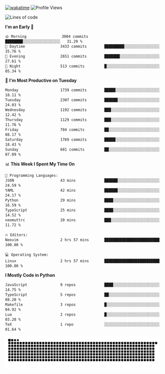[![wakatime](https://wakatime.com/badge/user/b920b284-3cde-4cd4-b72e-f7f22d050b16.svg)](https://wakatime.com/@b920b284-3cde-4cd4-b72e-f7f22d050b16)
![Profile Views](http://img.shields.io/badge/Profile%20Views-4586-blue)
<!--START_SECTION:waka-->
![Lines of code](https://img.shields.io/badge/From%20Hello%20World%20I%27ve%20Written-6.4%20million%20lines%20of%20code-blue)

**I'm an Early 🐤** 

```text
🌞 Morning                3004 commits        ████████░░░░░░░░░░░░░░░░░   31.29 % 
🌆 Daytime                3433 commits        █████████░░░░░░░░░░░░░░░░   35.76 % 
🌃 Evening                2651 commits        ███████░░░░░░░░░░░░░░░░░░   27.61 % 
🌙 Night                  513 commits         █░░░░░░░░░░░░░░░░░░░░░░░░   05.34 % 
```
📅 **I'm Most Productive on Tuesday** 

```text
Monday                   1739 commits        █████░░░░░░░░░░░░░░░░░░░░   18.11 % 
Tuesday                  2307 commits        ██████░░░░░░░░░░░░░░░░░░░   24.03 % 
Wednesday                1192 commits        ███░░░░░░░░░░░░░░░░░░░░░░   12.42 % 
Thursday                 1129 commits        ███░░░░░░░░░░░░░░░░░░░░░░   11.76 % 
Friday                   784 commits         ██░░░░░░░░░░░░░░░░░░░░░░░   08.17 % 
Saturday                 1769 commits        █████░░░░░░░░░░░░░░░░░░░░   18.43 % 
Sunday                   681 commits         ██░░░░░░░░░░░░░░░░░░░░░░░   07.09 % 
```


📊 **This Week I Spent My Time On** 

```text
💬 Programming Languages: 
JSON                     43 mins             ██████░░░░░░░░░░░░░░░░░░░   24.59 % 
YAML                     42 mins             ██████░░░░░░░░░░░░░░░░░░░   24.17 % 
Python                   29 mins             ████░░░░░░░░░░░░░░░░░░░░░   16.59 % 
TypeScript               25 mins             ████░░░░░░░░░░░░░░░░░░░░░   14.52 % 
neomuttrc                20 mins             ███░░░░░░░░░░░░░░░░░░░░░░   11.72 % 

🔥 Editors: 
Neovim                   2 hrs 57 mins       █████████████████████████   100.00 % 

💻 Operating System: 
Linux                    2 hrs 57 mins       █████████████████████████   100.00 % 
```

**I Mostly Code in Python** 

```text
JavaScript               9 repos             ████░░░░░░░░░░░░░░░░░░░░░   14.75 % 
TypeScript               5 repos             ██░░░░░░░░░░░░░░░░░░░░░░░   08.20 % 
Makefile                 3 repos             █░░░░░░░░░░░░░░░░░░░░░░░░   04.92 % 
Lua                      2 repos             █░░░░░░░░░░░░░░░░░░░░░░░░   03.28 % 
TeX                      1 repo              ░░░░░░░░░░░░░░░░░░░░░░░░░   01.64 % 
```




<!--END_SECTION:waka-->
![Snake animation](https://raw.githubusercontent.com/timmypidashev/timmypidashev/main/commits.svg)
